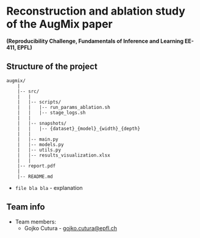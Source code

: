 # Reconstruction and ablation study of the AugMix paper
**(Reproducibility Challenge, Fundamentals of Inference and Learning EE-411, EPFL)**



## Structure of the project

```
augmix/
    |
    |-- src/
    |   |
    |   |-- scripts/
    |   |   |-- run_params_ablation.sh
    |   |   |-- stage_logs.sh
    |   |
    |   |-- snapshots/
    |   |   |-- {dataset}_{model}_{width}_{depth}
    |   |
    |   |-- main.py
    |   |-- models.py
    |   |-- utils.py
    |   |-- results_visualization.xlsx
    |   |
    |-- report.pdf
    |
    |-- README.md
```

* ```file bla bla``` - explanation


## Team info

* Team members:
    * Gojko Cutura - gojko.cutura@epfl.ch
    

